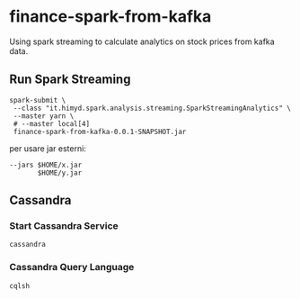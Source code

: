# finance-spark-from-kafka

Using spark streaming to calculate analytics on stock prices from kafka data.

## Run Spark Streaming
```
spark-submit \
 --class "it.himyd.spark.analysis.streaming.SparkStreamingAnalytics" \
 --master yarn \ 
 # --master local[4]
 finance-spark-from-kafka-0.0.1-SNAPSHOT.jar
```
 
 per usare jar esterni:
 ```
 --jars $HOME/x.jar
		$HOME/y.jar
```

## Cassandra
### Start Cassandra Service
`cassandra`
### Cassandra Query Language
`cqlsh`
